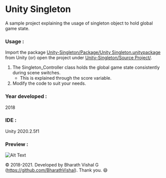 ﻿# Unity Singleton
A sample project explaining the usage of singleton object to hold global game state.


### Usage : 
Import the package [Unity-Singleton/Package/Unity Singleton.unitypackage](https://github.com/BharathVishal/Unity-Singleton/blob/master/Package/Unity%20Singleton.unitypackage) from Unity (or) open the project under 
[Unity-Singleton/Source Project/](https://github.com/BharathVishal/Unity-Singleton/tree/master/Source%20Project/Unity%20Singleton).

1. The Singleton_Controller class holds the global game state consistently during scene switches.
   - This is explained through the score variable. 
2. Modify the code to suit your needs.


### Year developed : 
2018


### IDE :
Unity 2020.2.5f1 


### Preview : 
![Alt Text](https://github.com/BharathVishal/Unity-Singleton/blob/master/Preview%20GIFs/1.gif)



© 2018-2021. Developed by Bharath Vishal G (https://github.com/BharathVishal). Thank you. :smile:
